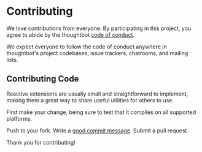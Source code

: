 # Contributing

We love contributions from everyone.
By participating in this project,
you agree to abide by the thoughtbot [code of conduct][].

  [code of conduct]: https://thoughtbot.com/open-source-code-of-conduct

We expect everyone to follow the code of conduct
anywhere in thoughtbot's project codebases,
issue trackers, chatrooms, and mailing lists.

## Contributing Code

Reactive extensions are usually small and straightforward to implement,
making them a great way to share useful utilities for others to use.

First make your change, being sure to test that it compiles on all supported
platforms.

Push to your fork. Write a [good commit message][commit]. Submit a pull request.

  [commit]: http://tbaggery.com/2008/04/19/a-note-about-git-commit-messages.html

Thank you for contributing!
